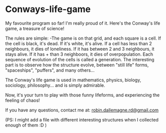 # Conways-life-game
My favourite program so far! I'm really proud of it. 
Here's the Conway's life game, a treasure of science!

The rules are simple:
-The game is on that grid, and each square is a cell. If the cell is black, it's dead. If it's white, it's alive.
If a cell has less than 2 neighbours, it dies of loneliness. If it has between 2 and 3 neighbours, it stays alive.
If it has + than 3 neighboors, it dies of overpopulation. Each sequence of evolution of the cells is called a generation.
The interesting part is to observe how the structure evolve, between "still life" forms, "spaceships", "puffers",
and many others...

The Conway's life game is used in mathematics, physics, biology, sociology, philosophy... and is simply admirable.

Now, it's your turn to play with those funny lifeforms, and experiencing the feeling of chaos!

If you have any questions, contact me at: robin.dallemagne.rd@gmail.com

(PS: I might add a file with different interesting structures when I collected enough of them :D )
